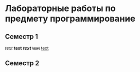 # Лабораторные работы по предмету программирование
## Семестр 1
*text*
**text**
***text***
~~text~~
<u>text</u>


## Семестр 2

